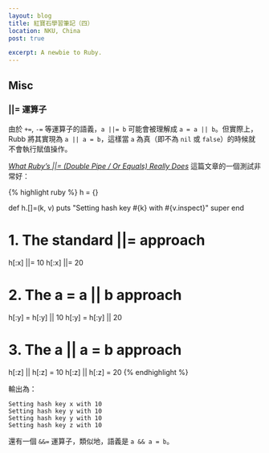 ```yaml
---
layout: blog
title: 紅寶石學習筆記（四）
location: NKU, China
post: true

excerpt: A newbie to Ruby.
---
```


Misc
----

### ||= 運算子 ###
由於 `+=`, `-=` 等運算子的語義，`a ||= b` 可能會被理解成 `a = a || b`。但實際上，Rubb 將其實現為 `a || a = b`，這樣當 `a` 為真（即不為 `nil` 或 `false`）的時候就不會執行賦值操作。

_[What Ruby’s ||= (Double Pipe / Or Equals) Really Does](http://www.rubyinside.com/what-rubys-double-pipe-or-equals-really-does-5488.html)_ 這篇文章的一個測試非常好：

{% highlight ruby %}
h = {}

def h.[]=(k, v)
  puts "Setting hash key #{k} with #{v.inspect}"
  super
end

# 1. The standard ||= approach
h[:x] ||= 10
h[:x] ||= 20

# 2. The a = a || b approach
h[:y] = h[:y] || 10
h[:y] = h[:y] || 20

# 3. The a || a = b approach
h[:z] || h[:z] = 10
h[:z] || h[:z] = 20
{% endhighlight %}

輸出為：

    Setting hash key x with 10
    Setting hash key y with 10
    Setting hash key y with 10
    Setting hash key z with 10

還有一個 `&&=` 運算子，類似地，語義是 `a && a = b`。
